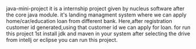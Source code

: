 java-mini-project
it is a internship project given by nucleus software after the core java module.
it's landing managment system where we can apply home/car/education loan from different bank.
Here,after registration customer id generated,using that customer id we can apply for loan. 
for run this project 1st install jdk and maven in your system after selecting the drive from intellj or eclipse you can run this project.
